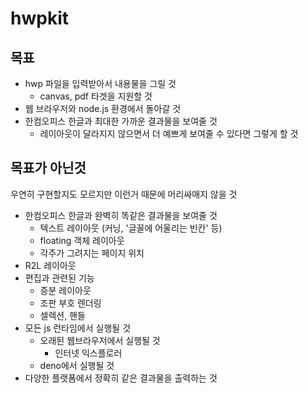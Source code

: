 # hwpkit

## 목표

- hwp 파일을 입력받아서 내용물을 그릴 것
    - canvas, pdf 타겟을 지원할 것
- 웹 브라우저와 node.js 환경에서 돌아갈 것
- 한컴오피스 한글과 최대한 가까운 결과물을 보여줄 것
    - 레이아웃이 달라지지 않으면서 더 예쁘게 보여줄 수 있다면 그렇게 할 것

## 목표가 아닌것

우연히 구현할지도 모르지만 이런거 때문에 머리싸매지 않을 것

- 한컴오피스 한글과 완벽히 똑같은 결과물을 보여줄 것
    - 텍스트 레이아웃 (커닝, '글꼴에 어울리는 빈칸' 등)
    - floating 객체 레이아웃
    - 각주가 그려지는 페이지 위치
- R2L 레이아웃
- 편집과 관련된 기능
    - 증분 레이아웃
    - 조판 부호 렌더링
    - 셀렉션, 핸들
- 모든 js 런타임에서 실행될 것
    - 오래된 웹브라우저에서 실행될 것
        - 인터넷 익스플로러
    - deno에서 실행될 것
- 다양한 플랫폼에서 정확히 같은 결과물을 출력하는 것
